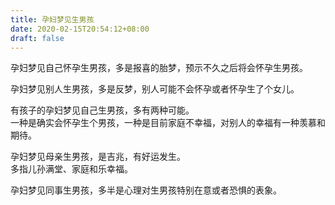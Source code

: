 ```yaml
---
title: 孕妇梦见生男孩
date: 2020-02-15T20:54:12+08:00
draft: false
---
```


孕妇梦见自己怀孕生男孩，多是报喜的胎梦，预示不久之后将会怀孕生男孩。<br>

孕妇梦见别人生男孩，多是反梦，别人可能不会怀孕或者怀孕生了个女儿。<br>

有孩子的孕妇梦见自己生男孩，多有两种可能。<br>
一种是确实会怀孕生个男孩，一种是目前家庭不幸福，对别人的幸福有一种羡慕和期待。<br>

孕妇梦见母亲生男孩，是吉兆，有好运发生。<br>
多指儿孙满堂、家庭和乐幸福。<br>

孕妇梦见同事生男孩，多半是心理对生男孩特别在意或者恐惧的表象。<br>
